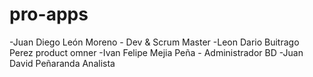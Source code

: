 # pro-apps

-Juan Diego León Moreno - Dev & Scrum Master
-Leon Dario Buitrago Perez product omner
-Ivan Felipe Mejia Peña - Administrador BD
-Juan David Peñaranda Analista
